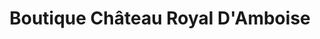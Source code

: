 ---
title: "Boutique Château Royal D'Amboise"
url: /amboise/boutique-chateau-royal-damboise/
shop: Andenken
---